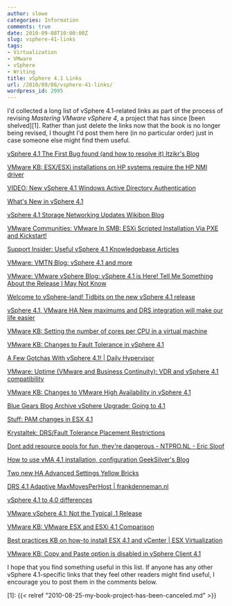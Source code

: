 ```yaml
---
author: slowe
categories: Information
comments: true
date: 2010-09-08T10:00:00Z
slug: vsphere-41-links
tags:
- Virtualization
- VMware
- vSphere
- Writing
title: vSphere 4.1 Links
url: /2010/09/08/vsphere-41-links/
wordpress_id: 2095
---
```


I'd collected a long list of vSphere 4.1-related links as part of the process of revising _Mastering VMware vSphere 4_, a project that has since [been shelved][1]. Rather than just delete the links now that the book is no longer being revised, I thought I'd post them here (in no particular order) just in case someone else might find them useful.

[vSphere 4.1  The First Bug found (and how to resolve it)  Itzikr's Blog](http://itzikr.wordpress.com/2010/07/13/19/)  

[VMware KB: ESX/ESXi installations on HP systems require the HP NMI driver](http://kb.vmware.com/kb/1021609)  

[VIDEO: New vSphere 4.1 Windows Active Directory Authentication](http://www.vmwarevideos.com/video-new-vsphere-4-1-windows-active-directory-authentication)  

[What's New in vSphere 4.1](http://www.vmware.com/support/vsphere4/doc/vsp_41_new_feat.html)  

[vSphere 4.1 Storage Networking Updates  Wikibon Blog](http://wikibon.org/blog/vsphere-4-1-storage-networking/)  

[VMware Communities: VMware In SMB: ESXi Scripted Installation Via PXE and Kickstart!](http://communities.vmware.com/blogs/vmwareinsmb/2010/07/13/esxi-scripted-installation-via-pxe-and-kickstart)  

[Support Insider: Useful vSphere 4.1 Knowledgebase Articles](http://blogs.vmware.com/kb/2010/07/useful-vsphere-41-knowledgebase-articles.html)  

[VMware: VMTN Blog: vSphere 4.1 and more](http://blogs.vmware.com/vmtn/2010/07/vsphere-41-and-more.html)  

[VMware: VMware vSphere Blog: vSphere 4.1 is Here! Tell Me Something About the Release I May Not Know](http://blogs.vmware.com/vsphere/2010/07/vsphere-41-is-here-tell-me-something-about-the-release-i-may-not-know.html)  

[Welcome to vSphere-land!  Tidbits on the new vSphere 4.1 release](http://vsphere-land.com/news/tidbits-on-the-new-vsphere-41-release.html)  

[vSphere 4.1, VMware HA New maximums and DRS integration will make our life easier](http://www.yellow-bricks.com/2010/07/14/vsphere-4-1-vmware-ha-new-maximums-and-drs-integration-will-make-our-life-easier/)  

[VMware KB: Setting the number of cores per CPU in a virtual machine](http://kb.vmware.com/kb/1010184)  

[VMware KB: Changes to Fault Tolerance in vSphere 4.1](http://kb.vmware.com/kb/1022844)  

[A Few Gotchas With vSphere 4.1! | Daily Hypervisor](http://www.dailyhypervisor.com/2010/07/15/a-few-gotchas-with-vsphere-4-1/)  

[VMware: Uptime (VMware and Business Continuity): VDR and vSphere 4.1 compatibility](http://blogs.vmware.com/uptime/2010/07/vdr-and-vsphere-41.html)  

[VMware KB: Changes to VMware High Availability in vSphere 4.1](http://kb.vmware.com/kb/1022843)  

[Blue Gears  Blog Archive  vSphere Upgrade: Going to 4.1](http://www.astroarch.com/blog/?p=169)  

[Stuff: PAM changes in ESX 4.1](http://gregswallow.blogspot.com/2010/07/pam-changes-in-esx-41.html)  

[Krystaltek: DRS/Fault Tolerance Placement Restrictions](http://gregmul.blogspot.com/2010/08/drsfault-tolerance-placement.html)  

[Dont add resource pools for fun, they're dangerous - NTPRO.NL - Eric Sloof](http://www.ntpro.nl/blog/archives/1512-Dont-add-resource-pools-for-fun,-theyre-dangerous.html)  

[How to use vMA 4.1 installation, configuration  GeekSilver's Blog](http://geeksilver.wordpress.com/2010/07/22/how-to-use-vma-4-1-installation-configuration/)  

[Two new HA Advanced Settings  Yellow Bricks](http://www.yellow-bricks.com/2010/08/23/two-new-ha-advanced-settings/)  

[DRS 4.1 Adaptive MaxMovesPerHost | frankdenneman.nl](http://frankdenneman.nl/2010/08/drs-4-1-adaptive-maxmovesperhost/)  

[vSphere 4.1 to 4.0 differences](http://www.ntpro.nl/blog/archives/1560-vSphere-4.1-to-4.0-differences.html)  

[VMware vSphere 4.1: Not the Typical .1 Release](http://blogs.gartner.com/chris-wolf/2010/07/16/vmware-vsphere-4-1-not-the-typical-1-release/)  

[VMware KB: VMware ESX and ESXi 4.1 Comparison](http://kb.vmware.com/kb/1023990)  

[Best practices KB on how-to install ESX 4.1 and vCenter | ESX Virtualization](http://www.vladan.fr/best-practices-kb-on-how-to-install-esx-4-1-and-vcenter/)  

[VMware KB: Copy and Paste option is disabled in vSphere Client 4.1](http://kb.vmware.com/kb/1026437)

I hope that you find something useful in this list. If anyone has any other vSphere 4.1-specific links that they feel other readers might find useful, I encourage you to post them in the comments below.

[1]: {{< relref "2010-08-25-my-book-project-has-been-canceled.md" >}}
